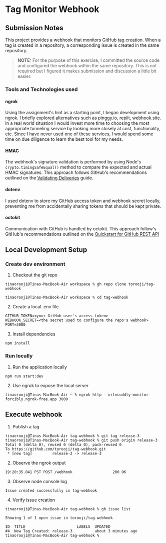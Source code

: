 # Tag Monitor Webhook

## Submission Notes

This project provides a webhook that monitors GitHub tag creation. When a tag is created in a repository, a corresponding issue is created in the same repository.

> **NOTE:** For the purpose of this exercise, I committed the source code and configured the webhook within the same repository. This is not required but I figured it makes submission and discussion a little bit easier.

### Tools and Technologies used

#### ngrok

Using the assignment's hint as a starting point, I began development using ngrok. I briefly explored alternatives such as pinggy.io, replit, webhook.site. In a real world situation I would invest more time to choosing the most appropriate tunneling service by looking more closely at cost, functionality, etc. Since I have never used one of these services, I would spend some time on due diligence to learn the best tool for my needs.

#### HMAC

The webhook's signature validation is performed by using Node's `crypto.timingSafeEqual()` method to compare the expected and actual HMAC signatures. This approach follows GitHub's recommendations outlined on the [Validating Deliveries](https://docs.github.com/en/webhooks/using-webhooks/validating-webhook-deliveries) guide.

#### dotenv

I used dotenv to store my GitHub access token and webhook secret locally, preventing me from accidentally sharing tokens that should be kept private.

#### octokit

Communication with GitHub is handled by octokit. This approach follow's GitHub's recommendations outlined on the [Quickstart for GitHub REST API](https://docs.github.com/en/rest/quickstart?apiVersion=2022-11-28)

## Local Development Setup

### Create dev environment

1. Checkout the git repo

```console
tinaorooji@Tinas-MacBook-Air workspace % gh repo clone torooji/tag-webhook

tinaorooji@Tinas-MacBook-Air workspace % cd tag-webhook
```

2. Create a local .env file

```
GITHUB_TOKEN=<your GitHub user's access token>
WEBHOOK_SECRET=<the secret used to configure the repo's webhook>
PORT=3000
```

3. Install dependencies

```console
npm install
```

### Run locally

1. Run the application locally

```console
npm run start:dev
```

2. Use ngrok to expose the local server

```console
tinaorooji@Tinas-MacBook-Air ~ % ngrok http --url=cuddly-monitor-forcibly.ngrok-free.app 3000
```

## Execute webhook

1. Publish a tag

```console
tinaorooji@Tinas-MacBook-Air tag-webhook % git tag release-3
tinaorooji@Tinas-MacBook-Air tag-webhook % git push origin release-3
Total 0 (delta 0), reused 0 (delta 0), pack-reused 0
To https://github.com/torooji/tag-webhook.git
 * [new tag]         release-3 -> release-3
```

2.  Observe the ngrok output

```console
19:20:35.041 PST POST /webhook                  200 OK
```

3. Observe node console log

```console
Issue created successfully in tag-webhook
```

4. Verify issue creation

```console
tinaorooji@Tinas-MacBook-Air tag-webhook % gh issue list

Showing 1 of 1 open issue in torooji/tag-webhook

ID  TITLE                       LABELS  UPDATED
#4  New Tag Created: release-3          about 3 minutes ago
tinaorooji@Tinas-MacBook-Air tag-webhook %
```
